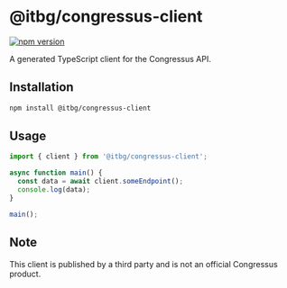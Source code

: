 # @itbg/congressus-client

[![npm version](https://img.shields.io/npm/v/@itbg/congressus-client.svg)](https://www.npmjs.com/package/@itbg/congressus-client)

A generated TypeScript client for the Congressus API.


## Installation

```bash
npm install @itbg/congressus-client
```


## Usage
```typescript
import { client } from '@itbg/congressus-client';

async function main() {
  const data = await client.someEndpoint();
  console.log(data);
}

main();
```


## Note

This client is published by a third party and is not an official Congressus product.